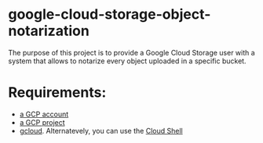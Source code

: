 # google-cloud-storage-object-notarization

The purpose of this project is to provide a Google Cloud Storage user with a system that allows to notarize every object uploaded in a specific bucket.

# Requirements:
- [a GCP account](https://cloud.google.com/free/)
- [a GCP project](https://cloud.google.com/resource-manager/docs/creating-managing-projects#creating_a_project)
- [gcloud](https://cloud.google.com/sdk/downloads). Alternatevely, you can use the [Cloud Shell](https://cloud.google.com/shell/docs/starting-cloud-shell)
